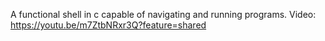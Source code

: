 A functional shell in c capable of navigating and running programs. Video: https://youtu.be/m7ZtbNRxr3Q?feature=shared

